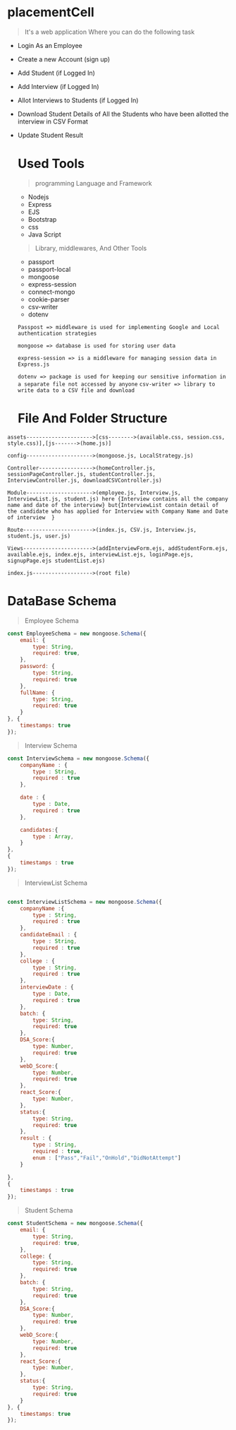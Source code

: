 # placementCell

> It's a web application Where you can do the following task
* Login As an Employee
* Create a new Account (sign up)
* Add Student (if Logged In)
* Add Interview (if Logged In)
* Allot Interviews to Students (if Logged In)
* Download Student Details of All the Students who have been allotted the interview in CSV Format
* Update Student Result

  # Used Tools
  
  > programming Language and Framework
  * Nodejs 
  * Express
  * EJS
  * Bootstrap
  * css
  * Java Script

  > Library, middlewares, And Other Tools
  * passport
  * passport-local
  * mongoose
  * express-session
  * connect-mongo
  * cookie-parser
  * csv-writer
  * dotenv

  `Passpost => middleware is used for implementing Google and Local authentication strategies`
  
  `mongoose => database is used for storing user data`
  
  `express-session => is a middleware for managing session data in Express.js`
  
  `dotenv => package is used for keeping our sensitive information in a separate file not accessed by anyone`
  `csv-writer => library to write data to a CSV file and download`
  
  # File And Folder Structure
  
`assets--------------------->[css-------->(available.css, session.css, style.css)],[js------->(home.js)]`

`config--------------------->(mongoose.js, LocalStrategy.js)`

`Controller----------------->(homeController.js, sessionPageController.js, studentController.js, InterviewController.js, downloadCSVController.js)`

`Module--------------------->(employee.js, Interview.js, InterviewList.js, student.js) here {Interview contains all the company name and date of the interview} but{InterviewList contain detail of the candidate who has applied for Interview with Company Name and Date of interview  }`

`Route---------------------->(index.js, CSV.js, Interview.js, student.js, user.js)`

`Views---------------------->(addInterviewForm.ejs, addStudentForm.ejs, available.ejs, index.ejs, interviewList.ejs, loginPage.ejs, signupPage.ejs studentList.ejs)`

`index.js------------------->(root file)`

# DataBase Schema

> Employee Schema

```js
const EmployeeSchema = new mongoose.Schema({
    email: {
        type: String,
        required: true,
    },
    password: {
        type: String,
        required: true
    },
    fullName: {
        type: String,
        required: true
    }
}, {
    timestamps: true
});

```

> Interview Schema

```js
const InterviewSchema = new mongoose.Schema({
    companyName : {
        type : String,
        required : true
    },

    date : {
        type : Date,
        required : true
    },

    candidates:{
        type : Array,
    }
},
{
    timestamps : true
});
```
> InterviewList Schema

```js

const InterviewListSchema = new mongoose.Schema({
    companyName :{
        type : String,
        required : true
    },
    candidateEmail : {
        type : String,
        required : true
    },
    college : {
        type : String,
        required : true
    },
    interviewDate : {
        type : Date,
        required : true
    },
    batch: {
        type: String,
        required: true
    },
    DSA_Score:{
        type: Number,
        required: true
    },
    webD_Score:{
        type: Number,
        required: true
    },
    react_Score:{
        type: Number,
    },
    status:{
        type: String,
        required: true
    },
    result : {
        type : String,
        required : true,
        enum : ["Pass","Fail","OnHold","DidNotAttempt"]
    }

},
{
    timestamps : true
});
```

> Student Schema

```js
const StudentSchema = new mongoose.Schema({
    email: {
        type: String,
        required: true,
    },
    college: {
        type: String,
        required: true
    },
    batch: {
        type: String,
        required: true
    },
    DSA_Score:{
        type: Number,
        required: true
    },
    webD_Score:{
        type: Number,
        required: true
    },
    react_Score:{
        type: Number,
    },
    status:{
        type: String,
        required: true
    }
}, {
    timestamps: true
});
```

